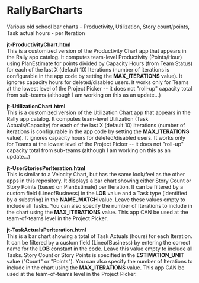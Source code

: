 # RallyBarCharts
Various old school bar charts - Productivity, Utilization, Story count/points, Task actual hours - per Iteration

<B>jt-ProductivityChart.html</B><br>
This is a customized version of the Productivity Chart app that appears in the Rally app catalog. It computes team-level Productivity (Points/Hour) using PlanEstimate for points divided by Capacity Hours (from Team Status) for each of the last X (default 10) Iterations (number of iterations is configurable in the app code by setting the <b>MAX_ITERATIONS</b> value). It ignores capacity hours for deleted/disabled users. It works only for Teams at the lowest level of the Project Picker -- it does not "roll-up" capacity total from sub-teams (although I am working on this as an update...)<br>

<B>jt-UtilizationChart.html</B><br>
This is a customized version of the Utilization Chart app that appears in the Rally app catalog. It computes team-level Utilization (Task Actuals/Capacity) for each of the last X (default 10) Iterations (number of iterations is configurable in the app code by setting the <b>MAX_ITERATIONS</b> value). It ignores capacity hours for deleted/disabled users. It works only for Teams at the lowest level of the Project Picker -- it does not "roll-up" capacity total from sub-teams (although I am working on this as an update...)<br>

<B>jt-UserStoriesPerIteration.html</B><br>
This is similar to a Velocity Chart, but has the same look/feel as the other apps in this repository. It displays a bar chart showing either Story Count or Story Points (based on PlanEstimate) per Iteration. It can be filtered by a custom field (LineofBusiness) in the <b>LOB</b> value and a Task type (identified by a substring) in the <b>NAME_MATCH</b> value. Leave these values empty to include all Tasks. You can also specify the number of Iterations to include in the chart using the <b>MAX_ITERATIONS</b> value. This app CAN be used at the team-of-teams level in the Project Picker.<br>

<B>jt-TaskActualsPerIteration.html</B><br>
This is a bar chart showing a total of Task Actuals (hours) for each Iteration. It can be filtered by a custom field (LineofBusiness) by entering the correct name for the <b>LOB</b> constant in the code. Leave this value empty to include all Tasks. Story Count or Story Points is specified in the <b>ESTIMATION_UNIT</b> value ("Count" or "Points"). You can also specify the number of Iterations to include in the chart using the <b>MAX_ITERATIONS</b> value. This app CAN be used at the team-of-teams level in the Project Picker.

